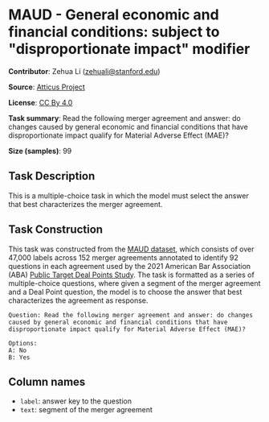 # MAUD - General economic and financial conditions: subject to "disproportionate impact" modifier

**Contributor**: Zehua Li (zehuali@stanford.edu)

**Source**: [Atticus Project](https://www.atticusprojectai.org/maud)

**License**: [CC By 4.0](https://creativecommons.org/licenses/by/4.0/)

**Task summary**: Read the following merger agreement and answer: do changes caused by general economic and financial conditions that have disproportionate impact qualify for Material Adverse Effect (MAE)?

**Size (samples)**: 99

## Task Description

This is a multiple-choice task in which the model must select the answer that best characterizes the merger agreement.

## Task Construction

This task was constructed from the [MAUD dataset](https://www.atticusprojectai.org/maud), which consists of over 47,000 labels across 152 merger agreements annotated to identify 92 questions in each agreement used by the 2021 American Bar Association (ABA) [Public Target Deal Points Study](https://www.americanbar.org/groups/business_law/committees/ma/deal_points/). The task is formatted as a series of multiple-choice questions, where given a segment of the merger agreement and a Deal Point question, the model is to choose the answer that best characterizes the agreement as response.

```text
Question: Read the following merger agreement and answer: do changes caused by general economic and financial conditions that have disproportionate impact qualify for Material Adverse Effect (MAE)?
```

```text
Options:
A: No
B: Yes
```

## Column names

- `label`: answer key to the question
- `text`: segment of the merger agreement
